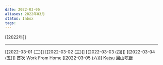 ```yaml
---
date: 2022-03-06
aliases: 2022年03月
status: Inbox
tags:
---
```


[[2022年]]

---

[[2022-03-01 (二)]]
[[2022-03-02 (三)]]
[[2022-03-03 (四)]]
[[2022-03-04 (五)]] 首次 Work From Home
[[2022-03-05 (六)]]  Katsu 圓山吃飯
